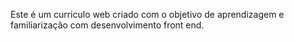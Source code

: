 Este é um curriculo web criado com o objetivo de aprendizagem e familiarização com desenvolvimento front end.